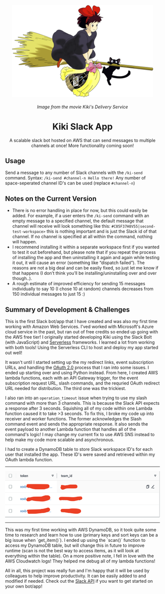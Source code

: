 <p align="center">
  <img width="460" height="300" src="kiki.png">
  <h6 align="center">Image from the movie <i>Kiki's Delivery Service</i></h6>
  <h1 align="center">Kiki Slack App</h1>  
</p>
<p align="center">A scalable slack bot hosted on AWS that can send messages to multiple channels at once! More functionality coming soon!     </p>

## Usage
Send a message to any number of Slack channels with the `/ki-send` command.
Syntax: `/ki-send #channel-n Hello there!`
Any number of space-seperated channel ID's can be used (replace `#channel-n`)

## Notes on the Current Version
- There is no error handling in place for now, but this could easily be added. For example, if a user enters the `/ki-send` command with an empty message to a specified channel, the default message that channel will receive will look something like this: `#C05F37H8V55|second-test-workspace>` this is nothing important and is just the Slack id of that channel. If no channel is specified at all within the command, nothing will happen.
- I recommend installing it within a separate workspace first if you wanted to test it out beforehand, but please note that if you repeat the process of installing the app and then uninstalling it again and again while testing it out, it will cause an error (something like “dispatch failed”). The reasons are not a big deal and can be easily fixed, so just let me know if that happens (I don’t think you’ll be installing/uninstalling over and over though..).
- A rough estimate of improved efficiency for sending 15 messages individually to say 10 (I chose 10 at random) channels decreases from 150 individual messages to just 15 :)

## Summary of Development & Challenges 
This is the first Slack bot/app that I have created and was also my first time working with Amazon Web Services. I'ved worked with Microsoft's Azure cloud service in the past, but ran out of free credits so ended up going with the AWS free tier! I originally started developing Kiki using the Slack Bolt (with JavaScript) and [Serverless](https://www.serverless.com/) frameworks. I learned a lot from working with both tools! Using the Serverless CLI to host and deploy my app started out well! 

It wasn't until I started setting up the my redirect links, event subscription URLs, and handling the [OAuth 2.0](https://api.slack.com/legacy/oauth) process that I ran into some issues. I ended up starting over and using Python instead. From here, I created AWS lambda functions, each with an API Gateway trigger, for the event subscription request URL, slash commands, and the requried OAuth redirect URL needed for distribution. The third one was the trickiest. 

I also ran into an `operation_timeout` issue when trying to use my slash command with more than 3 channels. This is because the Slack API expects a response after 3 seconds. Squishing all of my code within one Lambda function caused it to take >3 seconds. To fix this, I broke my code up into receiver and worker functions. The former acknowledges the Slash command event and sends the appropriate response. It also sends the event payload to another Lambda function that handles all of the command's logic! I may change my current fix to use AWS SNS instead to help make my code more scalable and asynchronous.

I had to create a DynamoDB table to store Slack workspace ID's for each user that installed the app. These ID's were saved and retrieved within my OAuth lambda function. 
<hr>
<img src="table.png" height="150"></img>
<hr>
This was my first time working with AWS DynamoDB, so it took quite some time to research and learn how to use (primary keys and sort keys can be a big issue when `get_item()`). I ended up using the `scan()` function to access my DynamoDB table, but will change this in future to improve runtime (scan is not the best way to access items, as it will look at everything within the table). On a more positive note, I fell in love with the AWS Cloudwatch logs! They helped me debug all of my lambda functions!

All in all, this project was really fun and I'm happy that it will be used by colleagues to help improve productivity. It can be easily added to and modified if needed. Check out the [Slack API](https://api.slack.com/legacy/oauth) if you want to get started on your own bot/app!
